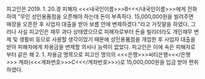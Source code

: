 피고인은 2019. 1. 20.경 피해자 <<<내국인이름>>>B<<</내국인이름>>>에게 전화하여 "무인 성인용품점을 오픈해야 하는데 돈이 부족하다. 15,000,000원을 빌려주면 매장을 오픈한 후 사업자 대출을 받아 보름 안에 변제하겠다."라고 거짓말을 하였다.
그러나 사실 피고인은 채무 과다 상태였으므로 피해자로부터 돈을 빌리더라도 개인채무 변제 및 생활비 등으로 사용할 생각이었기 때문에 성인용품점을 개업한 후 사업자 대출을 받아 피해자에게 차용금을 변제할 의사나 능력이 없었다.
피고인은 이에 속은 피해자로부터 같은 해 2. 1. 차용금 명목으로 피고인 명의의 <<<은행>>>씨티은행<<</은행>>> 계좌(<<<계좌번호>>>C<<</계좌번호>>>)로 15,000,000원을 입금 받아 편취하였다.